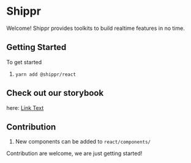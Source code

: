 # Shippr

Welcome! Shippr provides toolkits to build realtime features in no time.

## Getting Started

To get started

1. `yarn add @shippr/react`

## Check out our storybook

here: [Link Text](https://64c9065f0cdd34cacb3c195a-vfzoqealxx.chromatic.com/)

## Contribution

1. New components can be added to `react/components/`

Contribution are welcome, we are just getting started!
